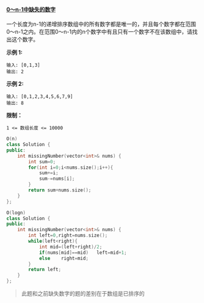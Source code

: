 #### [0～n-1中缺失的数字](https://leetcode-cn.com/problems/que-shi-de-shu-zi-lcof/)

一个长度为n-1的递增排序数组中的所有数字都是唯一的，并且每个数字都在范围0～n-1之内。在范围0～n-1内的n个数字中有且只有一个数字不在该数组中，请找出这个数字。

 

**示例 1:**

```
输入: [0,1,3]
输出: 2
```

**示例 2:**

```
输入: [0,1,2,3,4,5,6,7,9]
输出: 8
```

 

**限制：**

```
1 <= 数组长度 <= 10000
```

```c++
O(n)
class Solution {
public:
    int missingNumber(vector<int>& nums) {
        int sum=0;
        for(int i=0;i<nums.size();i++){
            sum+=i;
            sum-=nums[i];
        }
        return sum+nums.size();
    }
};

O(logn)
class Solution {
public:
    int missingNumber(vector<int>& nums) {
        int left=0,right=nums.size();
        while(left<right){
            int mid=(left+right)/2;
            if(nums[mid]==mid)   left=mid+1;
            else    right=mid;
        }
        return left;
    }
};
```

> 此题和之前缺失数字的题的差别在于数组是已排序的

